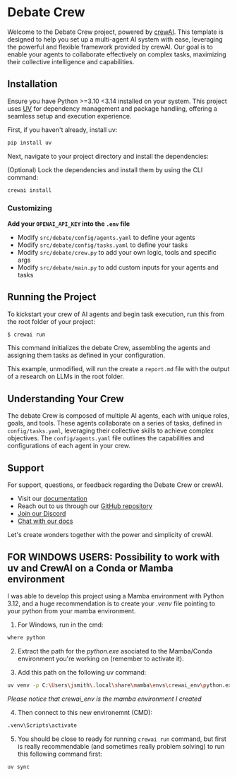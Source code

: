 # Debate Crew

Welcome to the Debate Crew project, powered by [crewAI](https://crewai.com). This template is designed to help you set up a multi-agent AI system with ease, leveraging the powerful and flexible framework provided by crewAI. Our goal is to enable your agents to collaborate effectively on complex tasks, maximizing their collective intelligence and capabilities.

## Installation

Ensure you have Python >=3.10 <3.14 installed on your system. This project uses [UV](https://docs.astral.sh/uv/) for dependency management and package handling, offering a seamless setup and execution experience.

First, if you haven't already, install uv:

```bash
pip install uv
```

Next, navigate to your project directory and install the dependencies:

(Optional) Lock the dependencies and install them by using the CLI command:
```bash
crewai install
```
### Customizing

**Add your `OPENAI_API_KEY` into the `.env` file**

- Modify `src/debate/config/agents.yaml` to define your agents
- Modify `src/debate/config/tasks.yaml` to define your tasks
- Modify `src/debate/crew.py` to add your own logic, tools and specific args
- Modify `src/debate/main.py` to add custom inputs for your agents and tasks

## Running the Project

To kickstart your crew of AI agents and begin task execution, run this from the root folder of your project:

```bash
$ crewai run
```

This command initializes the debate Crew, assembling the agents and assigning them tasks as defined in your configuration.

This example, unmodified, will run the create a `report.md` file with the output of a research on LLMs in the root folder.

## Understanding Your Crew

The debate Crew is composed of multiple AI agents, each with unique roles, goals, and tools. These agents collaborate on a series of tasks, defined in `config/tasks.yaml`, leveraging their collective skills to achieve complex objectives. The `config/agents.yaml` file outlines the capabilities and configurations of each agent in your crew.

## Support

For support, questions, or feedback regarding the Debate Crew or crewAI.
- Visit our [documentation](https://docs.crewai.com)
- Reach out to us through our [GitHub repository](https://github.com/joaomdmoura/crewai)
- [Join our Discord](https://discord.com/invite/X4JWnZnxPb)
- [Chat with our docs](https://chatg.pt/DWjSBZn)

Let's create wonders together with the power and simplicity of crewAI.

## FOR WINDOWS USERS: Possibility to work with uv and CrewAI on a Conda or Mamba environment

I was able to develop  this project using a Mamba environment with Python 3.12, and a huge recommendation is to create your *.venv* file pointing to your python from your mamba environment.

1) For Windows, run in the cmd:

```bash
where python
```

2) Extract the path for the *python.exe* asociated to the Mamba/Conda environment you're working on (remember to activate it).

3) Add this path on the following uv command:

```bash
uv venv -p C:\Users\jsmith\.local\share\mamba\envs\crewai_env\python.exe
```

*Please notice that crewai_env is the mamba environment I created*

4) Then connect to this new environemnt (CMD):

```bash
.venv\Scripts\activate
```

5) You should be close to ready for running `crewai run` command, but first is really recommendable (and sometimes really problem solving) to run this following command first:

```bash
uv sync
``` 


